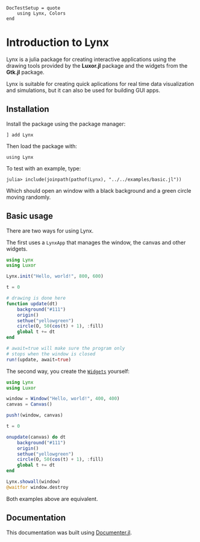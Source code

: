 ```@meta
DocTestSetup = quote
    using Lynx, Colors
end
```

# Introduction to Lynx

Lynx is a julia package for creating interactive applications using
the drawing tools provided by the **Luxor.jl** package and the 
widgets from the **Gtk.jl** package. 

Lynx is suitable for creating quick aplications for real time data
visualization and simulations, but it can also be used for building
GUI apps.

## Installation

Install the package using the package manager:

```
] add Lynx
```

Then load the package with:

```
using Lynx
```

To test with an example, type:

```
julia> include(joinpath(pathof(Lynx), "../../examples/basic.jl"))
```

Which should open an window with a black background and a green 
circle moving randomly.

## Basic usage

There are two ways for using Lynx.

The first uses a `LynxApp` that manages the window, the canvas and other widgets.

```julia
using Lynx
using Luxor

Lynx.init("Hello, world!", 800, 600)

t = 0

# drawing is done here
function update(dt)
    background("#111")
    origin()
    sethue("yellowgreen")
    circle(O, 50(cos(t) + 1), :fill)
    global t += dt
end

# await=true will make sure the program only
# stops when the window is closed
run!(update, await=true)
```

The second way, you create the [`Widgets`](@ref) yourself:

```julia
using Lynx
using Luxor

window = Window("Hello, world!", 400, 400)
canvas = Canvas()

push!(window, canvas)

t = 0

onupdate(canvas) do dt
    background("#111")
    origin()
    sethue("yellowgreen")
    circle(O, 50(cos(t) + 1), :fill)
    global t += dt
end

Lynx.showall(window)
@waitfor window.destroy
```

Both examples above are equivalent.

## Documentation

This documentation was built using [Documenter.jl](https://github.com/JuliaDocs).